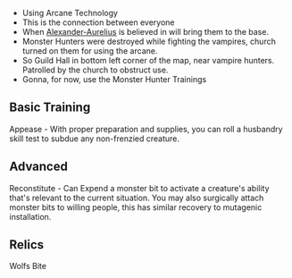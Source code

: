* Using Arcane Technology
* This is the connection between everyone
* When [Alexander-Aurelius](Alexander-Aurelius) is believed in will bring them to the base.
* Monster Hunters were destroyed while fighting the vampires, church turned on them for using the arcane.
* So Guild Hall in bottom left corner of the map, near vampire hunters. Patrolled by the church to obstruct use.
* Gonna, for now, use the Monster Hunter Trainings

## Basic Training
Appease - With proper preparation and supplies, you can roll a husbandry skill test to subdue any non-frenzied creature.  

## Advanced
Reconstitute - Can Expend a monster bit to activate a creature's ability that's relevant to the current situation. You may also surgically attach monster bits to willing people, this has similar recovery to mutagenic installation.

## Relics
Wolfs Bite
